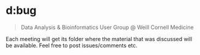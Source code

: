 # d:bug
> Data Analysis & Bioinformatics User Group @ Weill Cornell Medicine

Each meeting will get its folder where the material that was discussed will be available.
Feel free to post issues/comments etc.
